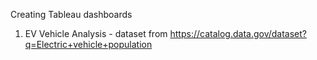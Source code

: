 Creating Tableau dashboards
1. EV Vehicle Analysis - dataset from https://catalog.data.gov/dataset?q=Electric+vehicle+population
